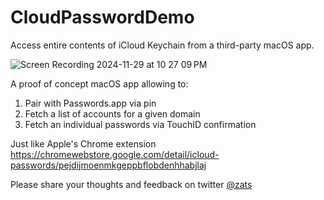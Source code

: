 # CloudPasswordDemo

Access entire contents of iCloud Keychain from a third-party macOS app.

![Screen Recording 2024-11-29 at 10 27 09 PM](https://github.com/user-attachments/assets/13fc8ec5-0aac-4d0b-ae4e-0704ead10444)

A proof of concept macOS app allowing to:

1. Pair with Passwords.app via pin
2. Fetch a list of accounts for a given domain
3. Fetch an individual passwords via TouchID confirmation

Just like Apple's Chrome extension https://chromewebstore.google.com/detail/icloud-passwords/pejdijmoenmkgeppbflobdenhhabjlaj

Please share your thoughts and feedback on twitter [@zats](https://twitter.com/zats)
